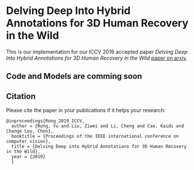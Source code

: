 # Delving Deep Into Hybrid Annotations for 3D Human Recovery in the Wild

This is our implementation for our ICCV 2019 accepted paper *Delving Deep Into Hybrid Annotations for 3D Human Recovery in the Wild* [paper on arxiv](https://arxiv.org/abs/1803.00839).


## Code and Models are comming soon



## Citation
Please cite the paper in your publications if it helps your research:

    @inproceedings{Rong_2019_ICCV,
      author = {Rong, Yu and Liu, Ziwei and Li, Cheng and Cao, Kaidi and Change Loy, Chen},
      booktitle = {Proceedings of the IEEE international conference on computer vision},
      title = {Delving Deep into Hybrid Annotations for 3D Human Recovery in the Wild},
      year = {2019}
      }

